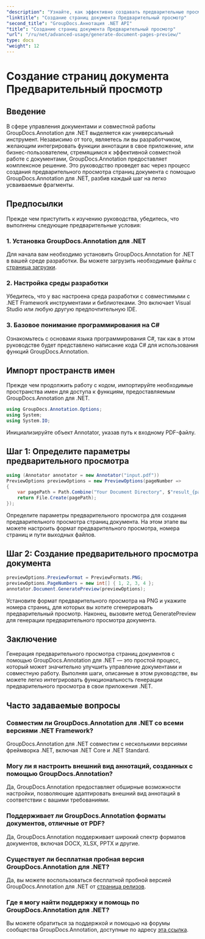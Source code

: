 ```yaml
---
"description": "Узнайте, как эффективно создавать предварительные просмотры страниц документов с помощью GroupDocs.Annotation для .NET. Улучшите свои рабочие процессы управления документами с помощью этого всеобъемлющего."
"linktitle": "Создание страниц документа Предварительный просмотр"
"second_title": "GroupDocs.Аннотация .NET API"
"title": "Создание страниц документа Предварительный просмотр"
"url": "/ru/net/advanced-usage/generate-document-pages-preview/"
type: docs
"weight": 12
---
```


# Создание страниц документа Предварительный просмотр

## Введение
В сфере управления документами и совместной работы GroupDocs.Annotation для .NET выделяется как универсальный инструмент. Независимо от того, являетесь ли вы разработчиком, желающим интегрировать функции аннотации в свое приложение, или бизнес-пользователем, стремящимся к эффективной совместной работе с документами, GroupDocs.Annotation предоставляет комплексное решение. Это руководство проведет вас через процесс создания предварительного просмотра страниц документа с помощью GroupDocs.Annotation для .NET, разбив каждый шаг на легко усваиваемые фрагменты.
## Предпосылки
Прежде чем приступить к изучению руководства, убедитесь, что выполнены следующие предварительные условия:
### 1. Установка GroupDocs.Annotation для .NET
Для начала вам необходимо установить GroupDocs.Annotation for .NET в вашей среде разработки. Вы можете загрузить необходимые файлы с [страница загрузки](https://releases.groupdocs.com/annotation/net/).
### 2. Настройка среды разработки
Убедитесь, что у вас настроена среда разработки с совместимыми с .NET Framework инструментами и библиотеками. Это включает Visual Studio или любую другую предпочтительную IDE.
### 3. Базовое понимание программирования на C#
Ознакомьтесь с основами языка программирования C#, так как в этом руководстве будет представлено написание кода C# для использования функций GroupDocs.Annotation.

## Импорт пространств имен
Прежде чем продолжить работу с кодом, импортируйте необходимые пространства имен для доступа к функциям, предоставляемым GroupDocs.Annotation для .NET.

```csharp
using GroupDocs.Annotation.Options;
using System;
using System.IO;

```
Инициализируйте объект Annotator, указав путь к входному PDF-файлу.
## Шаг 1: Определите параметры предварительного просмотра
```csharp
using (Annotator annotator = new Annotator("input.pdf"))
PreviewOptions previewOptions = new PreviewOptions(pageNumber =>
{
    var pagePath = Path.Combine("Your Document Directory", $"result_{pageNumber}.png");
    return File.Create(pagePath);
});
```
Определите параметры предварительного просмотра для создания предварительного просмотра страниц документа. На этом этапе вы можете настроить формат предварительного просмотра, номера страниц и пути выходных файлов.
## Шаг 2: Создание предварительного просмотра документа
```csharp
previewOptions.PreviewFormat = PreviewFormats.PNG;
previewOptions.PageNumbers = new int[] { 1, 2, 3, 4 };
annotator.Document.GeneratePreview(previewOptions);
```
Установите формат предварительного просмотра на PNG и укажите номера страниц, для которых вы хотите сгенерировать предварительный просмотр. Наконец, вызовите метод GeneratePreview для генерации предварительного просмотра документа.

## Заключение
Генерация предварительного просмотра страниц документов с помощью GroupDocs.Annotation для .NET — это простой процесс, который может значительно улучшить управление документами и совместную работу. Выполняя шаги, описанные в этом руководстве, вы можете легко интегрировать функциональность генерации предварительного просмотра в свои приложения .NET.
## Часто задаваемые вопросы
### Совместим ли GroupDocs.Annotation для .NET со всеми версиями .NET Framework?
GroupDocs.Annotation для .NET совместим с несколькими версиями фреймворка .NET, включая .NET Core и .NET Standard.
### Могу ли я настроить внешний вид аннотаций, созданных с помощью GroupDocs.Annotation?
Да, GroupDocs.Annotation предоставляет обширные возможности настройки, позволяющие адаптировать внешний вид аннотаций в соответствии с вашими требованиями.
### Поддерживает ли GroupDocs.Annotation форматы документов, отличные от PDF?
Да, GroupDocs.Annotation поддерживает широкий спектр форматов документов, включая DOCX, XLSX, PPTX и другие.
### Существует ли бесплатная пробная версия GroupDocs.Annotation для .NET?
Да, вы можете воспользоваться бесплатной пробной версией GroupDocs.Annotation для .NET от [страница релизов](https://releases.groupdocs.com/).
### Где я могу найти поддержку и помощь по GroupDocs.Annotation для .NET?
Вы можете обратиться за поддержкой и помощью на форумы сообщества GroupDocs.Annotation, доступные по адресу [эта ссылка](https://forum.groupdocs.com/c/annotation/10).